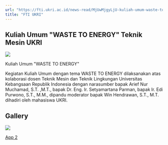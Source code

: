 ```yaml
---
url: "https://fti.ukri.ac.id/news-read/MjUwMjgyLjU-kuliah-umum-waste-to-energy-teknik-mesin-ukri"
title: "FTI UKRI"
---
```


## Kuliah Umum "WASTE TO ENERGY" Teknik Mesin UKRI

![](https://fti.ukri.ac.id/storage/upload/file/berita/thumbnail/file_1703236571_.jpg)

Kuliah Umum "WASTE TO ENERGY"



Kegiatan Kuliah Umum dengan tema WASTE TO ENERGY dilaksanakan atas kolaborasi dosen Teknik Mesin dan Teknik Lingkungan Universitas Kebangsaan Republik Indonesia dengan narasumber bapak Arief Nur Muchamad, S.T. ,M.T., bapak Dr. Eng. Ir. Setyamartana Parman, bapak Ir. Edi Purwono, S.T., M.M., dipandu moderator bapak Win Hendrawan, S.T., M.T. dihadiri oleh mahasiswa UKRI.

## Gallery

![](https://fti.ukri.ac.id/storage/upload/file/berita/gallery/berita_1703236492IMG_5196.jpg)

[App 2](https://fti.ukri.ac.id/storage/upload/file/berita/gallery/berita_1703236492IMG_5196.jpg "App 2")